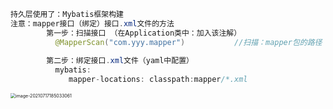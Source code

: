 ~~~java
持久层使用了：Mybatis框架构建
注意：mapper接口（绑定）接口.xml文件的方法
     	第一步：扫描接口 （在Application类中：加入该注解）
          @MapperScan("com.yyy.mapper")           //扫描：mapper包的路径
    
   		第二步：绑定接口.xml文件（yaml中配置）
    	  mybatis:
 			 mapper-locations: classpath:mapper/*.xml 
~~~

<img src="https://gitee.com/sheep-are-flying-in-the-sky/my-picture/raw/master/picture9/image-20210717185033061.png" alt="image-20210717185033061" style="zoom:50%;" />